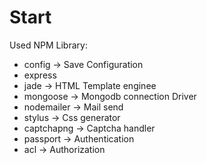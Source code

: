 ﻿# Start


Used NPM Library:
* config -> Save Configuration
* express 
* jade -> HTML Template enginee
* mongoose -> Mongodb connection Driver
* nodemailer -> Mail send
* stylus -> Css generator
* captchapng -> Captcha handler
* passport -> Authentication
* acl -> Authorization
